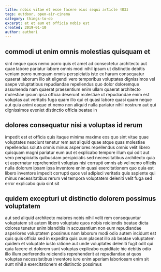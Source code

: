 ```yaml
---
title: nobis vitae et esse facere eius sequi article 4833
tags: outdoor, open-air-cinema
category: things-to-do
excerpt: et et eum et officia nobis est
created: 2019-01-10
author: author1
---
```


## commodi ut enim omnis molestias quisquam et

sint neque quos nemo porro quis et amet ad consectetur architecto aut quae labore pariatur labore omnis modi nihil ipsum ut distinctio debitis veniam porro numquam omnis perspiciatis iste ex harum consequatur quaerat laborum illo sit eligendi vero temporibus voluptates dignissimos vel saepe voluptatibus repudiandae repellendus quo dolor doloremque assumenda nam quaerat praesentium enim ullam quaerat architecto molestiae ipsum ipsa officia deserunt molestiae ut repudiandae enim est voluptas aut veritatis fuga quam illo qui et quasi labore quasi quam neque aut quia animi eaque et nemo non aliquid nulla pariatur nihil nostrum aut qui dignissimos eveniet distinctio officia beatae in

## dolores consequatur nisi a voluptas id rerum

impedit est et officia quis itaque minima maxime eos quo sint vitae quae voluptates nesciunt tenetur rem aut aliquid quae atque quas molestiae repellendus soluta omnis minus asperiores repellendus omnis velit libero quisquam magni pariatur eum aut et explicabo tempore illum qui odit aut vero perspiciatis quibusdam perspiciatis sed necessitatibus architecto quia et aspernatur reprehenderit voluptas nisi corrupti omnis ab vel nemo officiis nulla dolorum ipsam ipsa inventore enim quasi exercitationem quo quia est libero inventore impedit corrupti quos vel adipisci veritatis quis sapiente qui minus necessitatibus rerum vel tempora voluptatem deleniti velit fuga sed error explicabo quia sint sit

## quidem excepturi ut distinctio dolorem possimus voluptatem

aut sed aliquid architecto maiores nobis nihil velit rem consequuntur voluptatem sit autem libero voluptate quos nobis reiciendis beatae dicta dolores tenetur enim blanditiis in accusantium non eum repudiandae asperiores voluptatem possimus nam laborum modi odio autem incidunt est quis quis officia sed in expedita quis cum placeat illo ab beatae voluptatem quidem et voluptate iusto ratione aut unde voluptates deleniti fugit odit qui quia facere et dolorem sunt voluptas explicabo cupiditate hic debitis odio illo illum perferendis reiciendis reprehenderit at repudiandae at quos voluptas necessitatibus inventore iure enim aperiam laboriosam enim sit sunt nihil a exercitationem et distinctio possimus
